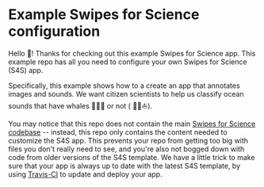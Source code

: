 # Example Swipes for Science configuration

Hello 👋! Thanks for checking out this example Swipes for Science app. This example repo has all you need to configure your own Swipes for Science (S4S) app. 

Specifically, this example shows how to a create an app that annotates images and sounds.
We want citizen scientists to help us classify ocean sounds that have whales 🐋🐳🐬 or not ( 🌊🚢⛵️).

You may notice  that this repo does not contain the main [Swipes for Science codebase](https://github.com/SwipesForScience/SwipesForScience) -- instead, this repo only contains the content needed to customize the S4S app. This prevents your repo from getting too big with files you don't really need to see, and you're also not bogged down with code from older versions of the S4S template. We have a little trick to make sure 
that your app is always up to date with the latest S4S template, by using [Travis-CI](https://travis-ci.com) to update and deploy your app. 
